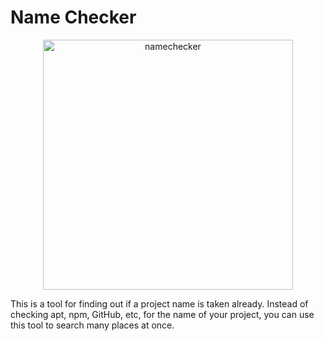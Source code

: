 # Name Checker
<p align="center">
<img width="400" alt="namechecker" src="https://github.com/toddcooke/namechecker/assets/7469379/287ca76d-507b-402f-ab2c-299258f089ed">
</p>


This is a tool for finding out if a project name is taken already. Instead of checking apt, npm, GitHub, etc, for the name of your project, you can use this tool to search many places at once.
